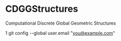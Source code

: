 # CDGGStructures
Computational Discrete Global Geometric Structures


1   git config --global user.email "you@example.com"






